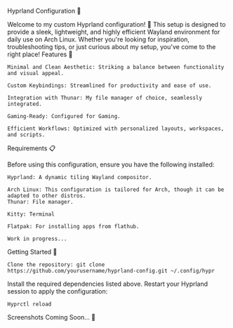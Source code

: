 Hyprland Configuration 🚀

Welcome to my custom Hyprland configuration! 🎨 This setup is designed to provide a sleek, lightweight, and highly efficient Wayland environment for daily use on Arch Linux. Whether you're looking for inspiration, troubleshooting tips, or just curious about my setup, you've come to the right place!
Features 🌟

    Minimal and Clean Aesthetic: Striking a balance between functionality and visual appeal.
    
    Custom Keybindings: Streamlined for productivity and ease of use.
    
    Integration with Thunar: My file manager of choice, seamlessly integrated.
    
    Gaming-Ready: Configured for Gaming.
        
    Efficient Workflows: Optimized with personalized layouts, workspaces, and scripts.

Requirements 📋

Before using this configuration, ensure you have the following installed:

    Hyprland: A dynamic tiling Wayland compositor.
    
    Arch Linux: This configuration is tailored for Arch, though it can be adapted to other distros.
    Thunar: File manager.
    
    Kitty: Terminal
    
    Flatpak: For installing apps from flathub.
    
    Work in progress...
Getting Started 🚀

    Clone the repository: git clone https://github.com/yourusername/hyprland-config.git ~/.config/hypr

Install the required dependencies listed above.
Restart your Hyprland session to apply the configuration:

    Hyprctl reload

Screenshots Coming Soon... 📸
